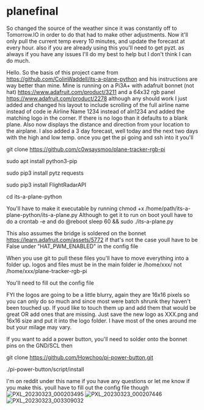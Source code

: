 # planefinal

So changed the source of the weather since it was constantly off to Tomorrow.IO in order to do that had to make other adjustments. Now it'll only pull the current temp every 10 minutes, and update the forecast at every hour. also if you are already using this you'll need to get pyzt. as always if you have any issues I'll do my best to help but I don't think I can do much. 

Hello.
So the basis of this project came from https://github.com/ColinWaddell/its-a-plane-python and his instructions are way better than mine. Mine is running on a Pi3A+ with adafruit bonnet (not hat) https://www.adafruit.com/product/3211 and a 64x32 rgb panel https://www.adafruit.com/product/2278 although any should work
I just added and changed his layout to include scrolling of the full airline name instead of code ie Airline Name 1234 instead of aln1234 and added the matching logo in the corner. If there is no logo than it defaults to a blank plane. Also now displays the distance and direction from your location to the airplane.
I also added a 3 day forecast, well today and the next two days with the high and low temp. 
once you get the pi going and ssh into it you'll

git clone https://github.com/c0wsaysmoo/plane-tracker-rgb-pi

sudo apt install python3-pip

sudo pip3 install pytz requests

sudo pip3 install FlightRadarAPI

cd its-a-plane-python


You'll have to make it executable by running chmod +x /home/path/its-a-plane-python/its-a-plane.py
Although to get it to run on boot youll have to do a crontab -e and do @reboot sleep 60 && sudo ./its-a-plane.py

This also assumes the bridge is soldered on the bonnet https://learn.adafruit.com/assets/5772 if that's not the case youll have to be False under "HAT_PWM_ENABLED" in the config file

When you use git to pull these files you'll have to move everything into a folder up. logos and files must be in the main folder ie /home/xxx/ not /home/xxx/plane-tracker-rgb-pi

You'll need to fill out the config file

FYI the logos are going to be a little blurry, again they are 16x16 pixels so you can only do so much and since most were batch shrunk they haven't been touched up. If youd like to touch them up and add them that would be great OR add ones that are missing. Just save the new logo as XXX.png and 16x16 size and put it into the logo folder. I have most of the ones around me but your milage may vary. 


If you want to add a power button, you'll need to solder onto the bonnet pins on the GND/SCL then

git clone https://github.com/Howchoo/pi-power-button.git

./pi-power-button/script/install

I'm on reddit under this name if you have any questions or let me know if you make this. youll have to fill out the config file though
![PXL_20230323_000203495](https://user-images.githubusercontent.com/127139588/227799263-05bafba3-a847-4832-8635-f495ca50358b.jpg)
![PXL_20230323_000207446](https://user-images.githubusercontent.com/127139588/227799264-3d6b1132-a177-4c56-ae65-a33387daacf2.jpg)
![PXL_20230323_003309032](https://user-images.githubusercontent.com/127139588/227799265-e80bd531-704b-440d-8b6f-0e2a6b373294.jpg)


